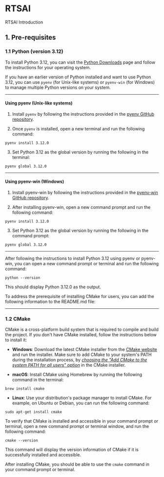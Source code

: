 # RTSAI

RTSAI Introduction

## 1. Pre-requisites

### 1.1 Python (version 3.12)

To install Python 3.12, you can visit the [Python Downloads](https://www.python.org/downloads/) page and follow the instructions for your operating system.

If you have an earlier version of Python installed and want to use Python 3.12, you can use `pyenv` (for Unix-like systems) or `pyenv-win` (for Windows) to manage multiple Python versions on your system.

------

#### Using pyenv (Unix-like systems)

1. Install `pyenv` by following the instructions provided in the [pyenv GitHub repository](https://github.com/pyenv/pyenv#installation).

2. Once `pyenv` is installed, open a new terminal and run the following command: 

```shell
pyenv install 3.12.0
```

3. Set Python 3.12 as the global version by running the following in the terminal:

```shell
pyenv global 3.12.0
```

------

#### Using pyenv-win (Windows)

1. Install pyenv-win by following the instructions provided in the [pyenv-win GitHub repository](https://github.com/pyenv-win/pyenv-win#installation).

2. After installing pyenv-win, open a new command prompt and run the following command: 

```shell
pyenv install 3.12.0
```

3. Set Python 3.12 as the global version by running the following in the command prompt:

```shell
pyenv global 3.12.0
```

------

After following the instructions to install Python 3.12 using pyenv or pyenv-win, you can open a new command prompt or terminal and run the following command: 

```shell
python --version
```

This should display Python 3.12.0 as the output. 

To address the prerequisite of installing CMake for users, you can add the following information to the README.md file:

------

### 1.2 CMake

CMake is a cross-platform build system that is required to compile and build the project. If you don't have CMake installed, follow the instructions below to install it:

- **Windows**: Download the latest CMake installer from the [CMake website](https://cmake.org/download/) and run the installer. Make sure to add CMake to your system's PATH during the installation process, by <u><i>choosing the "Add CMake to the system PATH for all users" option</i></u> in the CMake installer. 

- **macOS**: Install CMake using Homebrew by running the following command in the terminal:

```shell
brew install cmake
```

- **Linux**: Use your distribution's package manager to install CMake. For example, on Ubuntu or Debian, you can run the following command:

```shell
sudo apt-get install cmake
```

To verify that CMake is installed and accessible in your command prompt or terminal, open a new command prompt or terminal window, and run the following command: 

```shell
cmake --version
```

This command will display the version information of CMake if it is successfully installed and accessible. 

After installing CMake, you should be able to use the `cmake` command in your command prompt or terminal.

